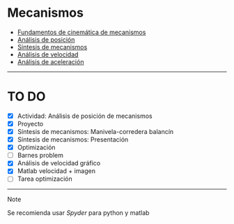 # Mecanismos

- [Fundamentos de cinemática de mecanismos](Fundamentos%20de%20cinemática%20de%20mecanismos.md)
- [Análisis de posición](Análisis%20de%20posición.md)
- [Síntesis de mecanismos](Síntesis%20de%20mecanismos.md)
- [Análisis de velocidad](Análisis%20de%20velocidad.md)
- [Análisis de aceleración](Análisis%20de%20aceleración)


---

# TO DO

- [x] Actividad: Análisis de posición de mecanismos
- [x] Proyecto
- [x] Síntesis de mecanismos: Manivela-corredera balancín
- [x] Síntesis de mecanismos: Presentación
- [x] Optimización
- [ ] Barnes problem
- [x] Análisis de velocidad gráfico
- [x] Matlab velocidad + imagen
- [ ] Tarea optimización 

---

>[!Note]
>Se recomienda usar _Spyder_ para python y matlab
